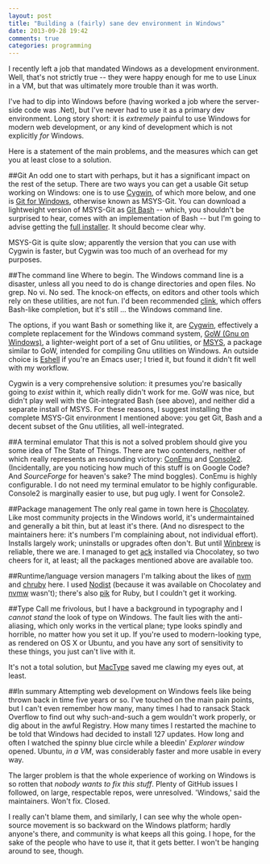 ```yaml
---
layout: post
title: "Building a (fairly) sane dev environment in Windows"
date: 2013-09-28 19:42
comments: true
categories: programming
---
```

I recently left a job that mandated Windows as a development
environment. Well, that's not strictly true -- they were happy enough
for me to use Linux in a VM, but that was ultimately more trouble than
it was worth.

I've had to dip into Windows before (having worked a job where the
server-side code was .Net), but I've never had to use it as a primary
dev environment. Long story short: it is *extremely* painful to use
Windows for modern web development, or any kind of development which
is not explicitly *for* Windows.

Here is a statement of the main problems, and the measures which can
get you at least close to a solution.

##Git
An odd one to start with perhaps, but it has a significant impact on
the rest of the setup. There are two ways you can get a usable Git
setup working on Windows: one is to use
[Cygwin](http://www.cygwin.com), of which more below, and one is
[Git for Windows](http://msysgit.github.io), otherwise known as
MSYS-Git. You can download a lightweight version of
MSYS-Git as [Git Bash](http://git-scm.com/downloads) -- which, you
shouldn't be surprised to hear, comes with an implementation of Bash
-- but I'm going to advise getting the
[full installer](http://code.google.com/p/msysgit/downloads/list?q=net+installer). It
should become clear why.

MSYS-Git is quite slow; apparently the version that you can use with
Cygwin is faster, but Cygwin was too much of an overhead for my purposes.

##The command line
Where to begin. The Windows command line is a  disaster, unless
all you need to do is change directories and open files. No grep. No
vi. No sed. The knock-on effects, on editors and other tools which rely
on these utilities, are not fun. I'd been recommended
[clink](http://code.google.com/p/clink/), which offers Bash-like
completion, but it's still ... the Windows command line.

The options, if you want Bash or something like it, are
[Cygwin](http://www.cygwin.com), effectively a complete replacement
for the Windows command system,
[GoW (Gnu on Windows)](https://github.com/bmatzelle/gow/wiki), a
lighter-weight port of a set of Gnu utilities, or
[MSYS](http://www.mingw.org/wiki/MSYS), a package similar to GoW,
intended for compiling Gnu utilities on Windows. An outside choice is
[Eshell](http://www.emacswiki.org/emacs/CategoryEshell) if you're an
Emacs user; I tried it, but found it didn't fit well with my workflow.

Cygwin is a very comprehensive solution: it presumes you're basically
going to *exist* within it, which really didn't work for me. GoW was
nice, but didn't play well with the Git-integrated Bash (see above),
and neither did a separate install of MSYS. For these reasons, I
suggest installing the complete MSYS-Git environment I mentioned
above: you get Git, Bash and a decent subset of the Gnu utilities, all well-integrated.

##A terminal emulator
That this is not a solved problem should give you some idea of The
State of Things. There are two contenders, neither of which really represents an
resounding victory:
[ConEmu](http://code.google.com/p/conemu-maximus5/) and
[Console2](http://sourceforge.net/projects/console/files/). (Incidentally,
are you noticing how much of this stuff is on Google Code? And
*SourceForge* for heaven's sake? The mind boggles). ConEmu is highly
configurable. I do not need my terminal emulator to be highly
configurable. Console2 is marginally easier to use, but pug ugly. I
went for Console2.

##Package management
The only real game in town here is
[Chocolatey](http://chocolatey.org). Like most community projects in
the Windows world, it's undermaintained and generally a bit thin, but at least
it's there. (And no disrespect to the maintainers here: it's numbers
I'm complaining about, not individual effort). Installs largely work;
uninstalls or upgrades often don't. But until
[Winbrew](https://github.com/nddrylliog/winbrew) is reliable, there we
are. I managed to get [ack](http://chocolatey.org/packages/ack)
installed via Chocolatey, so two cheers for it, at least; all the
packages mentioned above are available too.

##Runtime/language version managers
I'm talking about the likes of
[nvm](https://github.com/creationix/nvm) and
[chruby](https://github.com/postmodern/chruby) here. I used
[Nodist](https://github.com/marcelklehr/nodist) (because it was
available on Chocolatey and [nvmw](https://github.com/hakobera/nvmw)
wasn't); there's also [pik](https://github.com/vertiginous/pik) for
Ruby, but I couldn't get it working.

##Type
Call me frivolous, but I have a background in typography and I *cannot
stand* the look of type on Windows. The fault lies with the
anti-aliasing, which only works in the vertical plane; type looks
spindly and horrible, no matter how you set it up. If you're used to
modern-looking type, as rendered on OS X or Ubuntu, and you have any
sort of sensitivity to these things, you just can't live with it.

It's not a total solution, but
[MacType](https://code.google.com/p/mactype/) saved me clawing my eyes
out, at least.

##In summary
Attempting web development on Windows feels like being thrown back in
time five years or so. I've touched on the main pain points, but I
can't even remember how many, many times I had to ransack Stack
Overflow to find out why such-and-such a gem wouldn't work properly,
or dig about in the awful Registry. How many times I restarted the
machine to be told that Windows had decided to install 127
updates. How long and often I watched the spinny blue circle while a bleedin'
*Explorer window* opened. Ubuntu, *in a VM*, was considerably faster
and more usable in every way.

The larger problem is that the whole experience of working on Windows
is so rotten that *nobody wants to fix this stuff*. Plenty of GitHub
issues I followed, on large, respectable repos, were
unresolved. 'Windows,' said the maintainers. Won't fix. Closed.

I really can't blame them, and similarly, I can see why the
whole open-source movement is so backward on the Windows platform;
hardly anyone's there, and community is what keeps all this going.
I hope, for the sake of the people who have to use it, that it gets
better. I won't be hanging around to see, though.
